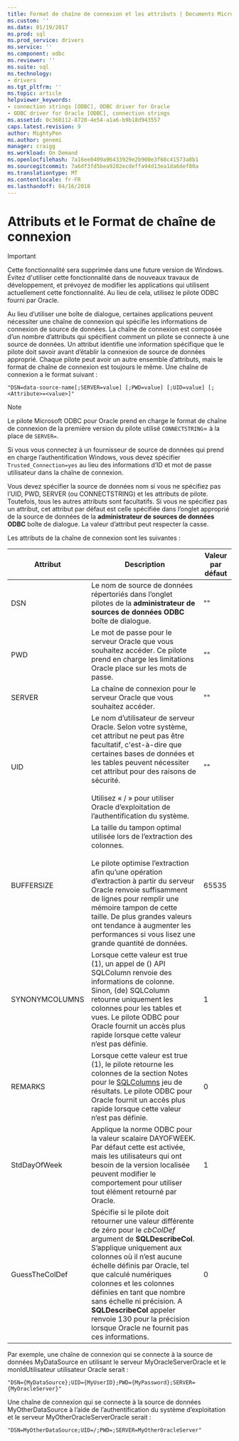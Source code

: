 ```yaml
---
title: Format de chaîne de connexion et les attributs | Documents Microsoft
ms.custom: ''
ms.date: 01/19/2017
ms.prod: sql
ms.prod_service: drivers
ms.service: ''
ms.component: odbc
ms.reviewer: ''
ms.suite: sql
ms.technology:
- drivers
ms.tgt_pltfrm: ''
ms.topic: article
helpviewer_keywords:
- connection strings [ODBC], ODBC driver for Oracle
- ODBC driver for Oracle [ODBC], connection strings
ms.assetid: 0c360112-8720-4e54-a1a6-b9b18d943557
caps.latest.revision: 9
author: MightyPen
ms.author: genemi
manager: craigg
ms.workload: On Demand
ms.openlocfilehash: 7a16ee8409a96433929e2b900e3f68c41573a8b1
ms.sourcegitcommit: 7a6df3fd5bea9282ecdeffa94d13ea1da6def80a
ms.translationtype: MT
ms.contentlocale: fr-FR
ms.lasthandoff: 04/16/2018
---
```

# <a name="connection-string-format-and-attributes"></a>Attributs et le Format de chaîne de connexion
> [!IMPORTANT]  
>  Cette fonctionnalité sera supprimée dans une future version de Windows. Évitez d'utiliser cette fonctionnalité dans de nouveaux travaux de développement, et prévoyez de modifier les applications qui utilisent actuellement cette fonctionnalité. Au lieu de cela, utilisez le pilote ODBC fourni par Oracle.  
  
 Au lieu d’utiliser une boîte de dialogue, certaines applications peuvent nécessiter une chaîne de connexion qui spécifie les informations de connexion de source de données. La chaîne de connexion est composée d’un nombre d’attributs qui spécifient comment un pilote se connecte à une source de données. Un attribut identifie une information spécifique que le pilote doit savoir avant d’établir la connexion de source de données approprié. Chaque pilote peut avoir un autre ensemble d’attributs, mais le format de chaîne de connexion est toujours le même. Une chaîne de connexion a le format suivant :  
  
```  
"DSN=data-source-name[;SERVER=value] [;PWD=value] [;UID=value] [;<Attribute>=<value>]"  
```  
  
> [!NOTE]  
>  Le pilote Microsoft ODBC pour Oracle prend en charge le format de chaîne de connexion de la première version du pilote utilisé `CONNECTSTRING`= à la place de `SERVER=`.  
  
 Si vous vous connectez à un fournisseur de source de données qui prend en charge l’authentification Windows, vous devez spécifier `Trusted_Connection=yes` au lieu des informations d’ID et mot de passe utilisateur dans la chaîne de connexion.  
  
 Vous devez spécifier la source de données nom si vous ne spécifiez pas l’UID, PWD, SERVER (ou CONNECTSTRING) et les attributs de pilote. Toutefois, tous les autres attributs sont facultatifs. Si vous ne spécifiez pas un attribut, cet attribut par défaut est celle spécifiée dans l’onglet approprié de la source de données de la **administrateur de sources de données ODBC** boîte de dialogue. La valeur d’attribut peut respecter la casse.  
  
 Les attributs de la chaîne de connexion sont les suivantes :  
  
|Attribut| Description|Valeur par défaut|  
|---------------|-----------------|-------------------|  
|DSN|Le nom de source de données répertoriés dans l’onglet pilotes de la **administrateur de sources de données ODBC** boîte de dialogue.|""|  
|PWD|Le mot de passe pour le serveur Oracle que vous souhaitez accéder. Ce pilote prend en charge les limitations Oracle place sur les mots de passe.|""|  
|SERVER|La chaîne de connexion pour le serveur Oracle que vous souhaitez accéder.|""|  
|UID|Le nom d’utilisateur de serveur Oracle. Selon votre système, cet attribut ne peut pas être facultatif, c'est-à-dire que certaines bases de données et les tables peuvent nécessiter cet attribut pour des raisons de sécurité.<br /><br /> Utilisez « / » pour utiliser Oracle d’exploitation de l’authentification du système.|""|  
|BUFFERSIZE|La taille du tampon optimal utilisée lors de l’extraction des colonnes.<br /><br /> Le pilote optimise l’extraction afin qu’une opération d’extraction à partir du serveur Oracle renvoie suffisamment de lignes pour remplir une mémoire tampon de cette taille. De plus grandes valeurs ont tendance à augmenter les performances si vous lisez une grande quantité de données.|65535|  
|SYNONYMCOLUMNS|Lorsque cette valeur est true (1), un appel de () API SQLColumn renvoie des informations de colonne. Sinon, (de) SQLColumn retourne uniquement les colonnes pour les tables et vues. Le pilote ODBC pour Oracle fournit un accès plus rapide lorsque cette valeur n’est pas définie.|1|  
|REMARKS|Lorsque cette valeur est true (1), le pilote retourne les colonnes de la section Notes pour le [SQLColumns](../../odbc/microsoft/level-1-api-functions-odbc-driver-for-oracle.md) jeu de résultats. Le pilote ODBC pour Oracle fournit un accès plus rapide lorsque cette valeur n’est pas définie.|0|  
|StdDayOfWeek|Applique la norme ODBC pour la valeur scalaire DAYOFWEEK. Par défaut cette est activée, mais les utilisateurs qui ont besoin de la version localisée peuvent modifier le comportement pour utiliser tout élément retourné par Oracle.|1|  
|GuessTheColDef|Spécifie si le pilote doit retourner une valeur différente de zéro pour le *cbColDef* argument de **SQLDescribeCol**. S’applique uniquement aux colonnes où il n’est aucune échelle définis par Oracle, tel que calculé numériques colonnes et les colonnes définies en tant que nombre sans échelle ni précision. A **SQLDescribeCol** appeler renvoie 130 pour la précision lorsque Oracle ne fournit pas ces informations.|0|  
  
 Par exemple, une chaîne de connexion qui se connecte à la source de données MyDataSource en utilisant le serveur MyOracleServerOracle et le monIdUtilisateur utilisateur Oracle serait :  
  
```  
"DSN={MyDataSource};UID={MyUserID};PWD={MyPassword};SERVER={MyOracleServer}"  
```  
  
 Une chaîne de connexion qui se connecte à la source de données MyOtherDataSource à l’aide de l’authentification du système d’exploitation et le serveur MyOtherOracleServerOracle serait :  
  
```  
"DSN=MyOtherDataSource;UID=/;PWD=;SERVER=MyOtherOracleServer"  
```
